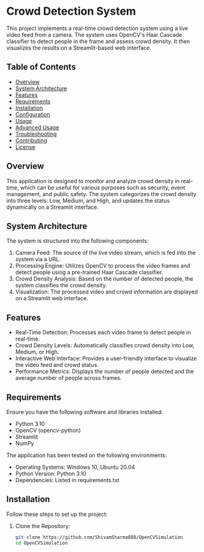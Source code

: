 # Crowd Detection System

This project implements a real-time crowd detection system using a live video feed from a camera. The system uses OpenCV's Haar Cascade classifier to detect people in the frame and assess crowd density. It then visualizes the results on a Streamlit-based web interface.

## Table of Contents
- [Overview](#overview)
- [System Architecture](#system-architecture)
- [Features](#features)
- [Requirements](#requirements)
- [Installation](#installation)
- [Configuration](#configuration)
- [Usage](#usage)
- [Advanced Usage](#advanced-usage)
- [Troubleshooting](#troubleshooting)
- [Contributing](#contributing)
- [License](#license)

## Overview

This application is designed to monitor and analyze crowd density in real-time, which can be useful for various purposes such as security, event management, and public safety. The system categorizes the crowd density into three levels: Low, Medium, and High, and updates the status dynamically on a Streamlit interface.

## System Architecture

The system is structured into the following components:
1. Camera Feed: The source of the live video stream, which is fed into the system via a URL.
2. Processing Engine: Utilizes OpenCV to process the video frames and detect people using a pre-trained Haar Cascade classifier.
3. Crowd Density Analysis: Based on the number of detected people, the system classifies the crowd density.
4. Visualization: The processed video and crowd information are displayed on a Streamlit web interface.

## Features

- Real-Time Detection: Processes each video frame to detect people in real-time.
- Crowd Density Levels: Automatically classifies crowd density into Low, Medium, or High.
- Interactive Web Interface: Provides a user-friendly interface to visualize the video feed and crowd status.
- Performance Metrics: Displays the number of people detected and the average number of people across frames.

## Requirements

Ensure you have the following software and libraries installed:
- Python 3.10
- OpenCV (opencv-python)
- Streamlit
- NumPy

The application has been tested on the following environments:
- Operating Systems: Windows 10, Ubuntu 20.04
- Python Version: Python 3.10
- Dependencies: Listed in requirements.txt

## Installation

Follow these steps to set up the project:

1. Clone the Repository:
   ```bash
   git clone https://github.com/ShivamSharma888/OpenCVSimulation
   cd OpenCVSimulation
   ```
